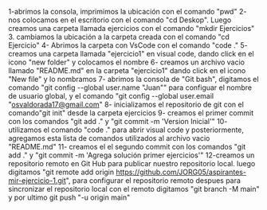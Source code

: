 1-abrimos la consola, imprimimos la ubicación con el comando "pwd"
 2- nos colocamos en el escritorio con el comando "cd Deskop\". Luego creamos una carpeta llamada ejercicios con el comando "mkdir Ejercicios"
3. cambiamos la ubicación a la carpeta creada con el comando "cd Ejercicio"
4- Abrimos la carpeta con VsCode con el comando "code ."
5- creamos una carpeta llamada "ejercicio1" en visual code, dando click en el icono "new folder" y colocamos el nombre
6- creamos un archivo vacio llamado "README.md" en la carpeta "ejercicio1" dando click en el icono "New file" y lo nombramos
7- abrimos la consola de "Git bash", digitamos el comando "git config --global user.name "Juan"" para configuar el nombre de usuario global, y el comando "git config --global user.email "osvaldorada17@gmail.com"
8- inicializamos el repositorio  de git con el comando"git init" desde la carpeta ejercicios
9- creamos el primer commit con los comandos "git add ." y "git commit -m 'Version Inicial'"
10- utilizamos el comando "code ." para abrir visual code y posteriormente, agregamos esta lista de comandos utilizados al archivo vacio "README.md"
11-  creamos el el segundo commit con los comandos "git add ." y "git commit -m 'Agrega solución primer ejercicios'"
12-creamos un repositorio remoto en Git Hub para publicar nuestro repositorio local. luego digitamos "git remote add origin https://github.com/JORG05/aspirantes-mir-ejercicio-1.git", para configurar el repositorio remoto despues para sincronizar el repositorio local con el remoto digitamos "git branch -M main" y por ultimo git push "-u origin main"